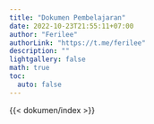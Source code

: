 ```yaml
---
title: "Dokumen Pembelajaran"
date: 2022-10-23T21:55:11+07:00
author: "Ferilee"
authorLink: "https://t.me/ferilee"
description: ""
lightgallery: false
math: true
toc:
  auto: false
---
```

{{< dokumen/index >}}
